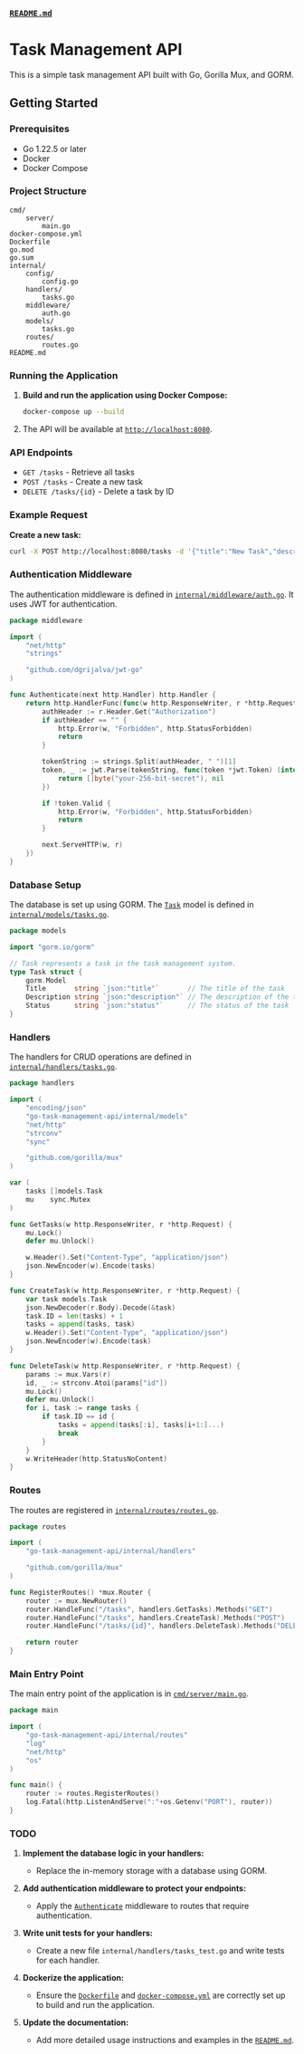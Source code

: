 
### [`README.md`](command:_github.copilot.openRelativePath?%5B%7B%22scheme%22%3A%22file%22%2C%22authority%22%3A%22%22%2C%22path%22%3A%22%2Fhome%2FBTABAKU%2Fdev%2Fgolang%2Fgo-task-management-api%2FREADME.md%22%2C%22query%22%3A%22%22%2C%22fragment%22%3A%22%22%7D%2C%227a4f1405-a3ea-41b4-83ee-63c25e85267d%22%5D "/home/BTABAKU/dev/golang/go-task-management-api/README.md")

# Task Management API

This is a simple task management API built with Go, Gorilla Mux, and GORM.

## Getting Started

### Prerequisites

- Go 1.22.5 or later
- Docker
- Docker Compose

### Project Structure

```
cmd/
	server/
		main.go
docker-compose.yml
Dockerfile
go.mod
go.sum
internal/
	config/
		config.go
	handlers/
		tasks.go
	middleware/
		auth.go
	models/
		tasks.go
	routes/
		routes.go
README.md
```

### Running the Application

1. **Build and run the application using Docker Compose:**

   ```sh
   docker-compose up --build
   ```

2. The API will be available at [`http://localhost:8080`](command:_github.copilot.openSymbolFromReferences?%5B%22%22%2C%5B%7B%22uri%22%3A%7B%22scheme%22%3A%22file%22%2C%22authority%22%3A%22%22%2C%22path%22%3A%22%2Fhome%2FBTABAKU%2Fdev%2Fgolang%2Fgo-task-management-api%2Fcmd%2Fserver%2Fmain.go%22%2C%22query%22%3A%22%22%2C%22fragment%22%3A%22%22%7D%2C%22pos%22%3A%7B%22line%22%3A13%2C%22character%22%3A11%7D%7D%2C%7B%22uri%22%3A%7B%22scheme%22%3A%22file%22%2C%22authority%22%3A%22%22%2C%22path%22%3A%22%2Fhome%2FBTABAKU%2Fdev%2Fgolang%2Fgo-task-management-api%2Finternal%2Fhandlers%2Ftasks.go%22%2C%22query%22%3A%22%22%2C%22fragment%22%3A%22%22%7D%2C%22pos%22%3A%7B%22line%22%3A45%2C%22character%22%3A15%7D%7D%2C%7B%22uri%22%3A%7B%22scheme%22%3A%22file%22%2C%22authority%22%3A%22%22%2C%22path%22%3A%22%2Fhome%2FBTABAKU%2Fdev%2Fgolang%2Fgo-task-management-api%2Finternal%2Fmiddleware%2Fauth.go%22%2C%22query%22%3A%22%22%2C%22fragment%22%3A%22%22%7D%2C%22pos%22%3A%7B%22line%22%3A10%2C%22character%22%3A8%7D%7D%5D%2C%227a4f1405-a3ea-41b4-83ee-63c25e85267d%22%5D "Go to definition").

### API Endpoints

- `GET /tasks` - Retrieve all tasks
- `POST /tasks` - Create a new task
- `DELETE /tasks/{id}` - Delete a task by ID

### Example Request

**Create a new task:**

```sh
curl -X POST http://localhost:8080/tasks -d '{"title":"New Task","description":"Task description","status":"Pending"}' -H "Content-Type: application/json"
```

### Authentication Middleware

The authentication middleware is defined in [`internal/middleware/auth.go`](command:_github.copilot.openRelativePath?%5B%7B%22scheme%22%3A%22file%22%2C%22authority%22%3A%22%22%2C%22path%22%3A%22%2Fhome%2FBTABAKU%2Fdev%2Fgolang%2Fgo-task-management-api%2Finternal%2Fmiddleware%2Fauth.go%22%2C%22query%22%3A%22%22%2C%22fragment%22%3A%22%22%7D%2C%227a4f1405-a3ea-41b4-83ee-63c25e85267d%22%5D "/home/BTABAKU/dev/golang/go-task-management-api/internal/middleware/auth.go"). It uses JWT for authentication.

```go
package middleware

import (
	"net/http"
	"strings"

	"github.com/dgrijalva/jwt-go"
)

func Authenticate(next http.Handler) http.Handler {
	return http.HandlerFunc(func(w http.ResponseWriter, r *http.Request) {
		authHeader := r.Header.Get("Authorization")
		if authHeader == "" {
			http.Error(w, "Forbidden", http.StatusForbidden)
			return
		}

		tokenString := strings.Split(authHeader, " ")[1]
		token, _ := jwt.Parse(tokenString, func(token *jwt.Token) (interface{}, error) {
			return []byte("your-256-bit-secret"), nil
		})

		if !token.Valid {
			http.Error(w, "Forbidden", http.StatusForbidden)
			return
		}

		next.ServeHTTP(w, r)
	})
}
```

### Database Setup

The database is set up using GORM. The [`Task`](command:_github.copilot.openSymbolFromReferences?%5B%22%22%2C%5B%7B%22uri%22%3A%7B%22scheme%22%3A%22file%22%2C%22authority%22%3A%22%22%2C%22path%22%3A%22%2Fhome%2FBTABAKU%2Fdev%2Fgolang%2Fgo-task-management-api%2Finternal%2Fhandlers%2Ftasks.go%22%2C%22query%22%3A%22%22%2C%22fragment%22%3A%22%22%7D%2C%22pos%22%3A%7B%22line%22%3A13%2C%22character%22%3A16%7D%7D%2C%7B%22uri%22%3A%7B%22scheme%22%3A%22file%22%2C%22authority%22%3A%22%22%2C%22path%22%3A%22%2Fhome%2FBTABAKU%2Fdev%2Fgolang%2Fgo-task-management-api%2Finternal%2Fmodels%2Ftasks.go%22%2C%22query%22%3A%22%22%2C%22fragment%22%3A%22%22%7D%2C%22pos%22%3A%7B%22line%22%3A4%2C%22character%22%3A3%7D%7D%5D%2C%227a4f1405-a3ea-41b4-83ee-63c25e85267d%22%5D "Go to definition") model is defined in [`internal/models/tasks.go`](command:_github.copilot.openRelativePath?%5B%7B%22scheme%22%3A%22file%22%2C%22authority%22%3A%22%22%2C%22path%22%3A%22%2Fhome%2FBTABAKU%2Fdev%2Fgolang%2Fgo-task-management-api%2Finternal%2Fmodels%2Ftasks.go%22%2C%22query%22%3A%22%22%2C%22fragment%22%3A%22%22%7D%2C%227a4f1405-a3ea-41b4-83ee-63c25e85267d%22%5D "/home/BTABAKU/dev/golang/go-task-management-api/internal/models/tasks.go").

```go
package models

import "gorm.io/gorm"

// Task represents a task in the task management system.
type Task struct {
	gorm.Model
	Title       string `json:"title"`       // The title of the task
	Description string `json:"description"` // The description of the task
	Status      string `json:"status"`      // The status of the task
}
```

### Handlers

The handlers for CRUD operations are defined in [`internal/handlers/tasks.go`](command:_github.copilot.openRelativePath?%5B%7B%22scheme%22%3A%22file%22%2C%22authority%22%3A%22%22%2C%22path%22%3A%22%2Fhome%2FBTABAKU%2Fdev%2Fgolang%2Fgo-task-management-api%2Finternal%2Fhandlers%2Ftasks.go%22%2C%22query%22%3A%22%22%2C%22fragment%22%3A%22%22%7D%2C%227a4f1405-a3ea-41b4-83ee-63c25e85267d%22%5D "/home/BTABAKU/dev/golang/go-task-management-api/internal/handlers/tasks.go").

```go
package handlers

import (
	"encoding/json"
	"go-task-management-api/internal/models"
	"net/http"
	"strconv"
	"sync"

	"github.com/gorilla/mux"
)

var (
	tasks []models.Task
	mu    sync.Mutex
)

func GetTasks(w http.ResponseWriter, r *http.Request) {
	mu.Lock()
	defer mu.Unlock()

	w.Header().Set("Content-Type", "application/json")
	json.NewEncoder(w).Encode(tasks)
}

func CreateTask(w http.ResponseWriter, r *http.Request) {
	var task models.Task
	json.NewDecoder(r.Body).Decode(&task)
	task.ID = len(tasks) + 1
	tasks = append(tasks, task)
	w.Header().Set("Content-Type", "application/json")
	json.NewEncoder(w).Encode(task)
}

func DeleteTask(w http.ResponseWriter, r *http.Request) {
	params := mux.Vars(r)
	id, _ := strconv.Atoi(params["id"])
	mu.Lock()
	defer mu.Unlock()
	for i, task := range tasks {
		if task.ID == id {
			tasks = append(tasks[:i], tasks[i+1:]...)
			break
		}
	}
	w.WriteHeader(http.StatusNoContent)
}
```

### Routes

The routes are registered in [`internal/routes/routes.go`](command:_github.copilot.openRelativePath?%5B%7B%22scheme%22%3A%22file%22%2C%22authority%22%3A%22%22%2C%22path%22%3A%22%2Fhome%2FBTABAKU%2Fdev%2Fgolang%2Fgo-task-management-api%2Finternal%2Froutes%2Froutes.go%22%2C%22query%22%3A%22%22%2C%22fragment%22%3A%22%22%7D%2C%227a4f1405-a3ea-41b4-83ee-63c25e85267d%22%5D "/home/BTABAKU/dev/golang/go-task-management-api/internal/routes/routes.go").

```go
package routes

import (
	"go-task-management-api/internal/handlers"

	"github.com/gorilla/mux"
)

func RegisterRoutes() *mux.Router {
	router := mux.NewRouter()
	router.HandleFunc("/tasks", handlers.GetTasks).Methods("GET")
	router.HandleFunc("/tasks", handlers.CreateTask).Methods("POST")
	router.HandleFunc("/tasks/{id}", handlers.DeleteTask).Methods("DELETE")

	return router
}
```

### Main Entry Point

The main entry point of the application is in [`cmd/server/main.go`](command:_github.copilot.openRelativePath?%5B%7B%22scheme%22%3A%22file%22%2C%22authority%22%3A%22%22%2C%22path%22%3A%22%2Fhome%2FBTABAKU%2Fdev%2Fgolang%2Fgo-task-management-api%2Fcmd%2Fserver%2Fmain.go%22%2C%22query%22%3A%22%22%2C%22fragment%22%3A%22%22%7D%2C%227a4f1405-a3ea-41b4-83ee-63c25e85267d%22%5D "/home/BTABAKU/dev/golang/go-task-management-api/cmd/server/main.go").

```go
package main

import (
	"go-task-management-api/internal/routes"
	"log"
	"net/http"
	"os"
)

func main() {
	router := routes.RegisterRoutes()
	log.Fatal(http.ListenAndServe(":"+os.Getenv("PORT"), router))
}
```

### TODO

1. **Implement the database logic in your handlers:**
   - Replace the in-memory storage with a database using GORM.

2. **Add authentication middleware to protect your endpoints:**
   - Apply the [`Authenticate`](command:_github.copilot.openSymbolFromReferences?%5B%22%22%2C%5B%7B%22uri%22%3A%7B%22scheme%22%3A%22file%22%2C%22authority%22%3A%22%22%2C%22path%22%3A%22%2Fhome%2FBTABAKU%2Fdev%2Fgolang%2Fgo-task-management-api%2Finternal%2Fmiddleware%2Fauth.go%22%2C%22query%22%3A%22%22%2C%22fragment%22%3A%22%22%7D%2C%22pos%22%3A%7B%22line%22%3A9%2C%22character%22%3A5%7D%7D%5D%2C%227a4f1405-a3ea-41b4-83ee-63c25e85267d%22%5D "Go to definition") middleware to routes that require authentication.

3. **Write unit tests for your handlers:**
   - Create a new file `internal/handlers/tasks_test.go` and write tests for each handler.

4. **Dockerize the application:**
   - Ensure the [`Dockerfile`](command:_github.copilot.openRelativePath?%5B%7B%22scheme%22%3A%22file%22%2C%22authority%22%3A%22%22%2C%22path%22%3A%22%2Fhome%2FBTABAKU%2Fdev%2Fgolang%2Fgo-task-management-api%2FDockerfile%22%2C%22query%22%3A%22%22%2C%22fragment%22%3A%22%22%7D%2C%227a4f1405-a3ea-41b4-83ee-63c25e85267d%22%5D "/home/BTABAKU/dev/golang/go-task-management-api/Dockerfile") and [`docker-compose.yml`](command:_github.copilot.openRelativePath?%5B%7B%22scheme%22%3A%22file%22%2C%22authority%22%3A%22%22%2C%22path%22%3A%22%2Fhome%2FBTABAKU%2Fdev%2Fgolang%2Fgo-task-management-api%2Fdocker-compose.yml%22%2C%22query%22%3A%22%22%2C%22fragment%22%3A%22%22%7D%2C%227a4f1405-a3ea-41b4-83ee-63c25e85267d%22%5D "/home/BTABAKU/dev/golang/go-task-management-api/docker-compose.yml") are correctly set up to build and run the application.

5. **Update the documentation:**
   - Add more detailed usage instructions and examples in the [`README.md`](command:_github.copilot.openRelativePath?%5B%7B%22scheme%22%3A%22file%22%2C%22authority%22%3A%22%22%2C%22path%22%3A%22%2Fhome%2FBTABAKU%2Fdev%2Fgolang%2Fgo-task-management-api%2FREADME.md%22%2C%22query%22%3A%22%22%2C%22fragment%22%3A%22%22%7D%2C%227a4f1405-a3ea-41b4-83ee-63c25e85267d%22%5D "/home/BTABAKU/dev/golang/go-task-management-api/README.md").